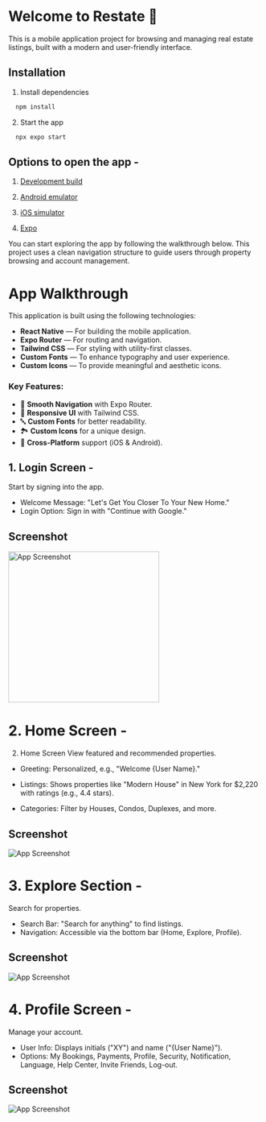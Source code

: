 
# Welcome to Restate 👋

This is a mobile application project for browsing and managing real estate listings, built with a modern and user-friendly interface.



## Installation

1. Install dependencies

```bash
  npm install
```
2. Start the app 

```bash
  npx expo start
```

## Options to open the app -
1. [Development build](https://docs.expo.dev/develop/development-builds/introduction/)

2. [Android emulator](https://docs.expo.dev/workflow/android-studio-emulator/)

3. [iOS simulator](https://docs.expo.dev/workflow/ios-simulator/)
 
4. [Expo](https://expo.dev/go)

You can start exploring the app by following the walkthrough below. This project uses a clean navigation structure to guide users through property browsing and account management.

# App Walkthrough

This application is built using the following technologies:

- **React Native** — For building the mobile application.
- **Expo Router** — For routing and navigation.
- **Tailwind CSS** — For styling with utility-first classes.
- **Custom Fonts** — To enhance typography and user experience.
- **Custom Icons** — To provide meaningful and aesthetic icons.

### Key Features:
- 📱 **Smooth Navigation** with Expo Router.
- 🎨 **Responsive UI** with Tailwind CSS.
- 🔤 **Custom Fonts** for better readability.
- 🏞️ **Custom Icons** for a unique design.
- 🚀 **Cross-Platform** support (iOS & Android).

## 1. Login Screen - 

Start by signing into the app.

- Welcome Message: "Let's Get You Closer To Your New Home."
- Login Option: Sign in with "Continue with Google."



## Screenshot

<img src="https://github.com/sammyZi/Real-Estate-App-React-Native/blob/master/login.jpg" width="300" height="auto" alt="App Screenshot" />

# 2. Home Screen -
 
 2. Home Screen
View featured and recommended properties.

- Greeting: Personalized, e.g., "Welcome {User Name}."

- Listings: Shows properties like "Modern House" in New York for $2,220 with ratings (e.g., 4.4 stars).

- Categories: Filter by Houses, Condos, Duplexes, and more.

## Screenshot

![App Screenshot](https://github.com/sammyZi/Real-Estate-App-React-Native/blob/master/home.jpg)


# 3. Explore Section - 

Search for properties.

- Search Bar: "Search for anything" to find listings.
- Navigation: Accessible via the bottom bar (Home, Explore, Profile).

## Screenshot

![App Screenshot](https://github.com/sammyZi/Real-Estate-App-React-Native/blob/master/explore.jpg)

# 4. Profile Screen - 

Manage your account.

- User Info: Displays initials ("XY") and name ("{User Name}").
- Options: My Bookings, Payments, Profile, Security, Notification, Language, Help Center, Invite Friends, Log-out.

## Screenshot

![App Screenshot](https://github.com/sammyZi/Real-Estate-App-React-Native/blob/master/profile.jpg)

